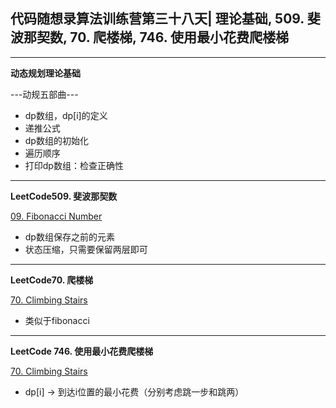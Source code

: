 ## **代码随想录算法训练营第三十八天| 理论基础, 509. 斐波那契数, 70. 爬楼梯, 746. 使用最小花费爬楼梯**
<hr/>

**动态规划理论基础**

---动规五部曲---
- dp数组，dp[i]的定义
- 递推公式
- dp数组的初始化
- 遍历顺序
- 打印dp数组：检查正确性

<hr/>

**LeetCode509. 斐波那契数**

[09. Fibonacci Number](https://leetcode.cn/problems/fibonacci-number/description/)

- dp数组保存之前的元素
- 状态压缩，只需要保留两层即可

<hr/>

**LeetCode70. 爬楼梯**

[70. Climbing Stairs](https://leetcode.cn/problems/climbing-stairs/description/)

- 类似于fibonacci

<hr/>

**LeetCode 746. 使用最小花费爬楼梯**

[70. Climbing Stairs](https://leetcode.cn/problems/climbing-stairs/description/)

- dp[i] -> 到达i位置的最小花费（分别考虑跳一步和跳两）